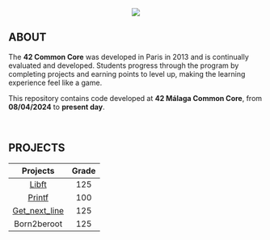<p align="center">
   <img src="banners/Common-Core-Banner.png">
</p>

## ABOUT
The **42 Common Core** was developed in Paris in 2013 and is continually evaluated and developed. Students progress through the program by completing projects and earning points to level up, making the learning experience feel like a game.

This repository contains code developed at **42 Málaga Common Core**, from **08/04/2024** to **present day**.

</br>

## PROJECTS
<div align="center">

<table>
    <thead align="center">
        <tr>
            <th>Projects</th>
            <th>Grade</th>
        </tr>
    </thead>
    <tbody align="center">
        <tr>
            <td>
              <a href="https://github.com/antonimodev/libft"> Libft </a>
            </td>
            <td>125</td>
        </tr>
        <tr>
            <td>
              <a href="https://github.com/antonimodev/printf"> Printf </a>
            </td>
            <td>100</td>
        </tr>
        <tr>
            <td>
              <a href="https://github.com/antonimodev/get_next_line"> Get_next_line </a>
              </td>
            <td>125</td>
        </tr>
        <tr>
            <td>Born2beroot</td>
            <td>125</td>
        </tr>
    </tbody>
</table>
</div>
